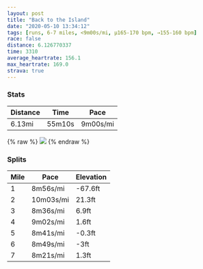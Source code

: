 ```yaml
---
layout: post
title: "Back to the Island"
date: "2020-05-10 13:34:12"
tags: [runs, 6-7 miles, <9m00s/mi, μ165-170 bpm, →155-160 bpm]
race: false
distance: 6.126770337
time: 3310
average_heartrate: 156.1
max_heartrate: 169.0
strava: true
---
```


### Stats

| Distance | Time | Pace |
|----------|------|------|
|6.13mi|55m10s|9m00s/mi|

{% raw %}
<img src='https://maps.googleapis.com/maps/api/staticmap?maptype=roadmap&path=enc:}jjwFhombMyDl@q@Z_APi@XiARWCs@Fu@Rq@Wc@A_ANgAVmAf@YEWJsAH]N_@MqBLyDh@u@TMj@KhAEpAQ`@E`ABv@IrDDxAKxA?f@ZdA?d@Ip@]b@Ib@@h@KxADrA?bFKh@?^O~ACfBDdC@fDEb@AdAOrA@jAKp@D~ARPB\G`@MH{@B_@F_AMo@NIQa@AOFMf@AhBSp@I|AA|@BhAOxA@v@Fx@?fBOnA@x@IFANAzAKnAAt@HlAH^CRhA^RPMAKQOCwAn@OPEXYd@OD_CnAATSBON[Ai@n@wA`A[Jm@GYRc@CSF]b@c@X_Ab@m@f@u@Ra@f@g@JYb@}Ar@KRc@\g@P}@l@}@VW?a@TQXm@^WF]\uAb@WVeEpBmAVe@\qAXY?}A`@[DCCe@V}G~@iAr@WJ}BJyA^e@Bq@RGHSHo@BaBb@i@f@]pAqAzAMXIj@Wh@ANFREHYFYKQJU\S`@Kl@Sf@o@bCQNc@Qs@u@q@_@eA]y@q@}@[GSMMwBe@aAAqAg@cAOOMSa@QMSCWRiArB_@\o@g@q@QYLWGg@W[Yu@SYUsAe@s@K{@e@mAGw@e@Y[iCk@IMWOIUYU_@Jc@Og@?k@WWa@{@UmAuAu@]m@m@Q_@eAi@QWWO_@JMC_@c@Ua@]_Ai@]e@q@GMC_@yC}C[KULaAG]MIQUYUPUDk@I[OOOeAHi@YWWW?u@Oy@q@o@XgANk@QBHm@NOAc@Rw@K[?OAm@]_AIi@g@o@]yAs@]EK@WVoAzCWPSZKDiAY_@Cc@[kAW}Ag@aARq@[q@M_AIWBKQWIq@GWQk@q@{B@oAMgBj@e@O[Yo@r@kAT[QSHKTYFIE[k@y@QGG{@QBCAIHMu@E[MeAMEG{@Nk@VMCBGGAISSKy@@e@P?CSSu@g@[Oq@IOQk@EYZg@d@e@\e@R@Ea@WOBYYMAEQOCMQkAYu@NQPB@HWOEeBO_@FKMq@?SO_@Gm@c@UBe@O]Bq@KOHcAzB[Zk@~@K`@Wl@?XKj@UX?Rc@\?BSTSh@EVEx@Q`@SNMRQt@G`AC@M`AKNC`AQ`@EXWrCDPCXFd@OvAKLEd@GNs@hA[R&key=AIzaSyC1MId7bFpkLXNAaYhBSTb8jLyiSqzbDtM&size=800x800&markers=color:yellow|label:S|40.69055,-73.96613&markers=color:green|label:F|40.754820000000066,-73.99487000000019'>
{% endraw %}

### Splits

| Mile | Pace | Elevation |
|------|------|-----------|
|1|8m56s/mi|-67.6ft|
|2|10m03s/mi|21.3ft|
|3|8m36s/mi|6.9ft|
|4|9m02s/mi|1.6ft|
|5|8m41s/mi|-0.3ft|
|6|8m49s/mi|-3ft|
|7|8m21s/mi|1.3ft|
